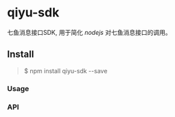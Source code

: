# qiyu-sdk

七鱼消息接口SDK, 用于简化 *nodejs* 对七鱼消息接口的调用。

## Install

> $ npm install qiyu-sdk --save

### Usage



### API



